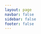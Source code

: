 ```yaml
---
layout: page
navbar: false
sidebar: false
footer: false
---
```


<script setup>
import WebglGeometrySplineEditor from "./components/WebglGeometrySplineEditor.vue"
</script>

<WebglGeometrySplineEditor />